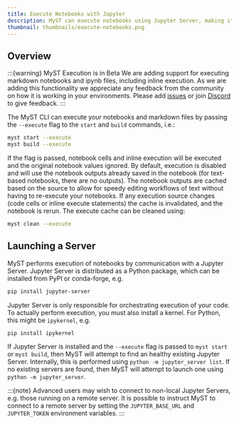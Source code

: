 ```yaml
---
title: Execute Notebooks with Jupyter
description: MyST can execute notebooks using Jupyter Server, making it possible to build rich websites and documents from text-based notebooks.
thumbnail: thumbnails/execute-notebooks.png
---
```


## Overview

:::{warning} MyST Execution is in Beta
We are adding support for executing markdown notebooks and ipynb files, including inline execution. As we are adding this functionality we appreciate any feedback from the community on how it is working in your environments. Please add [issues](https://github.com/executablebooks/MyST/issues/new) or join [Discord](https://discord.MyST.org/) to give feedback.
:::

The MyST CLI can execute your notebooks and markdown files by passing the `--execute` flag to the `start` and `build` commands, i.e.:

```bash
myst start --execute
myst build --execute
```

If the flag is passed, notebook cells and inline execution will be executed and the original notebook values ignored. By default, execution is disabled and will use the notebook outputs already saved in the notebook (for text-based notebooks, there are no outputs). The notebook outputs are cached based on the source to allow for speedy editing workflows of text without having to re-execute your notebooks. If any execution source changes (code cells or inline execute statements) the cache is invalidated, and the notebook is rerun. The execute cache can be cleaned using:

```bash
myst clean --execute
```

## Launching a Server

MyST performs execution of notebooks by communication with a Jupyter Server. Jupyter Server is distributed as a Python package, which can be installed from PyPI or conda-forge, e.g.
```bash
pip install jupyter-server
```
Jupyter Server is only responsible for orchestrating execution of your code. To actually perform execution, you must also install a kernel. For Python, this might be `ipykernel`, e.g.
```bash
pip install ipykernel
```

If Jupyter Server is installed and the `--execute` flag is passed to `myst start` or `myst build`, then MyST will attempt to find an healthy existing Jupyter Server. Internally, this is performed using `python -m jupyter_server list`. If no existing servers are found, then MyST will attempt to launch one using `python -m jupyter_server`.

:::{note}
Advanced users may wish to connect to non-local Jupyter Servers, e.g. those running on a remote server. It is possible to instruct MyST to connect to a remote server by setting the `JUPYTER_BASE_URL` and `JUPYTER_TOKEN` environment variables.
:::



